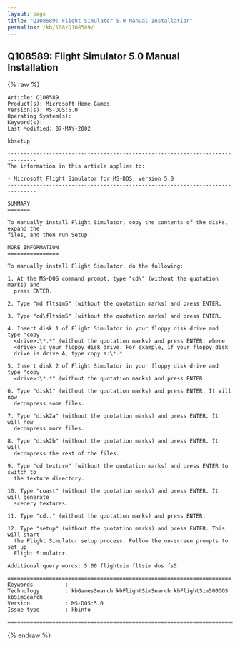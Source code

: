```yaml
---
layout: page
title: "Q108589: Flight Simulator 5.0 Manual Installation"
permalink: /kb/108/Q108589/
---
```


## Q108589: Flight Simulator 5.0 Manual Installation

{% raw %}

	Article: Q108589
	Product(s): Microsoft Home Games
	Version(s): MS-DOS:5.0
	Operating System(s): 
	Keyword(s): 
	Last Modified: 07-MAY-2002
	
	kbsetup
	
	-------------------------------------------------------------------------------
	The information in this article applies to:
	
	- Microsoft Flight Simulator for MS-DOS, version 5.0 
	-------------------------------------------------------------------------------
	
	SUMMARY
	=======
	
	To manually install Flight Simulator, copy the contents of the disks, expand the
	files, and then run Setup.
	
	MORE INFORMATION
	================
	
	To manually install Flight Simulator, do the following:
	
	1. At the MS-DOS command prompt, type "cd\" (without the quotation marks) and
	  press ENTER.
	
	2. Type "md fltsim5" (without the quotation marks) and press ENTER.
	
	3. Type "cd\fltsim5" (without the quotation marks) and press ENTER.
	
	4. Insert disk 1 of Flight Simulator in your floppy disk drive and type "copy
	  <drive>:\*.*" (without the quotation marks) and press ENTER, where
	  <drive> is your floppy disk drive. For example, if your floppy disk
	  drive is drive A, type copy a:\*.*
	
	5. Insert disk 2 of Flight Simulator in your floppy disk drive and type "copy
	  <drive>:\*.*" (without the quotation marks) and press ENTER.
	
	6. Type "disk1" (without the quotation marks) and press ENTER. It will now
	  decompress some files.
	
	7. Type "disk2a" (without the quotation marks) and press ENTER. It will now
	  decompress more files.
	
	8. Type "disk2b" (without the quotation marks) and press ENTER. It will
	  decompress the rest of the files.
	
	9. Type "cd texture" (without the quotation marks) and press ENTER to switch to
	  the texture directory.
	
	10. Type "coast" (without the quotation marks) and press ENTER. It will generate
	  scenery textures.
	
	11. Type "cd.." (without the quotation marks) and press ENTER.
	
	12. Type "setup" (without the quotation marks) and press ENTER. This will start
	  the Flight Simulator setup process. Follow the on-screen prompts to set up
	  Flight Simulator.
	
	Additional query words: 5.00 flightsim fltsim dos fs5
	
	======================================================================
	Keywords          :  
	Technology        : kbGamesSearch kbFlightSimSearch kbFlightSim500DOS kbSimSearch
	Version           : MS-DOS:5.0
	Issue type        : kbinfo
	
	=============================================================================
	

{% endraw %}
